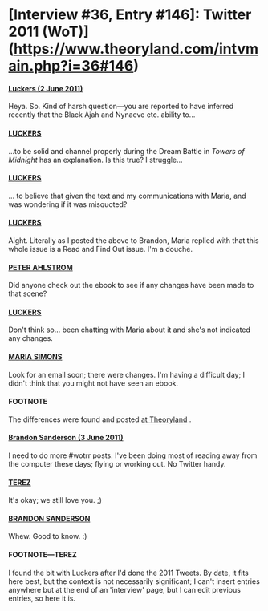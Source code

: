 # [Interview #36, Entry #146]: Twitter 2011 (WoT)](https://www.theoryland.com/intvmain.php?i=36#146)

#### [Luckers (2 June 2011)](http://twitter.com/JamesLuckman/status/76340545055768576)

Heya. So. Kind of harsh question—you are reported to have inferred recently that the Black Ajah and Nynaeve etc. ability to...

#### [LUCKERS](http://twitter.com/JamesLuckman/status/76340922446655488)

...to be solid and channel properly during the Dream Battle in
*Towers of Midnight*
has an explanation. Is this true? I struggle...

#### [LUCKERS](http://twitter.com/JamesLuckman/status/76341596324495360)

... to believe that given the text and my communications with Maria, and was wondering if it was misquoted?

#### [LUCKERS](http://twitter.com/JamesLuckman/status/76343155435372544)

Aight. Literally as I posted the above to Brandon, Maria replied with that this whole issue is a Read and Find Out issue. I'm a douche.

#### [PETER AHLSTROM](http://twitter.com/PeterAhlstrom/status/76353384613023745)

Did anyone check out the ebook to see if any changes have been made to that scene?

#### [LUCKERS](http://twitter.com/JamesLuckman/status/76356048176422912)

Don't think so... been chatting with Maria about it and she's not indicated any changes.

#### [MARIA SIMONS](http://twitter.com/MariaLSimons/status/76378348267388928)

Look for an email soon; there were changes. I'm having a difficult day; I didn't think that you might not have seen an ebook.

#### FOOTNOTE

The differences were found and posted
[at Theoryland](http://www.theoryland.com/vbulletin/showthread.php?t=5592)
.

#### [Brandon Sanderson (3 June 2011)](http://twitter.com/BrandSanderson/status/76744271633465344)

I need to do more #wotrr posts. I've been doing most of reading away from the computer these days; flying or working out. No Twitter handy.

#### [TEREZ](http://twitter.com/Terez27/status/76745841909563392)

It's okay; we still love you. ;)

#### [BRANDON SANDERSON](http://twitter.com/BrandSanderson/status/76749541055021056)

Whew. Good to know. :)

#### FOOTNOTE—TEREZ

I found the bit with Luckers after I'd done the 2011 Tweets. By date, it fits here best, but the context is not necessarily significant; I can't insert entries anywhere but at the end of an 'interview' page, but I can edit previous entries, so here it is.

